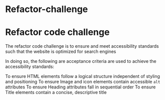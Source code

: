 # Refactor-challenge

# Refactor code challenge 
The refactor code challenge is to ensure and meet accessibility standards such that the website is optimized for search engines

In doing so, the following are acceptance criteria are used to achieve the accessibility standards:

To ensure HTML elements follow a logical structure independent of styling and positioning
To ensure Image and icon elements contain accessible `alt` attributes
To ensure Heading attributes fall in sequential order
To ensure Title elements contain a concise, descriptive title

